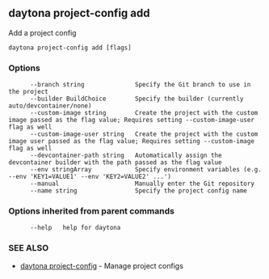## daytona project-config add

Add a project config

```
daytona project-config add [flags]
```

### Options

```
      --branch string              Specify the Git branch to use in the project
      --builder BuildChoice        Specify the builder (currently auto/devcontainer/none)
      --custom-image string        Create the project with the custom image passed as the flag value; Requires setting --custom-image-user flag as well
      --custom-image-user string   Create the project with the custom image user passed as the flag value; Requires setting --custom-image flag as well
      --devcontainer-path string   Automatically assign the devcontainer builder with the path passed as the flag value
      --env stringArray            Specify environment variables (e.g. --env 'KEY1=VALUE1' --env 'KEY2=VALUE2' ...')
      --manual                     Manually enter the Git repository
      --name string                Specify the project config name
```

### Options inherited from parent commands

```
      --help   help for daytona
```

### SEE ALSO

* [daytona project-config](daytona_project-config.md)	 - Manage project configs

